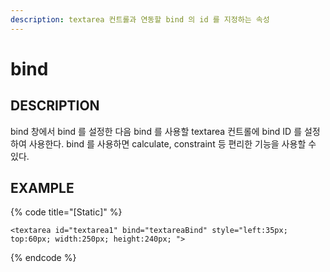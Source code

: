 ```yaml
---
description: textarea 컨트롤과 연동할 bind 의 id 를 지정하는 속성
---
```


# bind

## DESCRIPTION

bind 창에서 bind 를 설정한 다음 bind 를 사용할 textarea 컨트롤에 bind ID 를 설정하여 사용한다. bind 를 사용하면 calculate, constraint 등 편리한 기능을 사용할 수 있다.

## EXAMPLE

{% code title="\[Static\]" %}
```markup
<textarea id="textarea1" bind="textareaBind" style="left:35px; top:60px; width:250px; height:240px; ">
```
{% endcode %}

